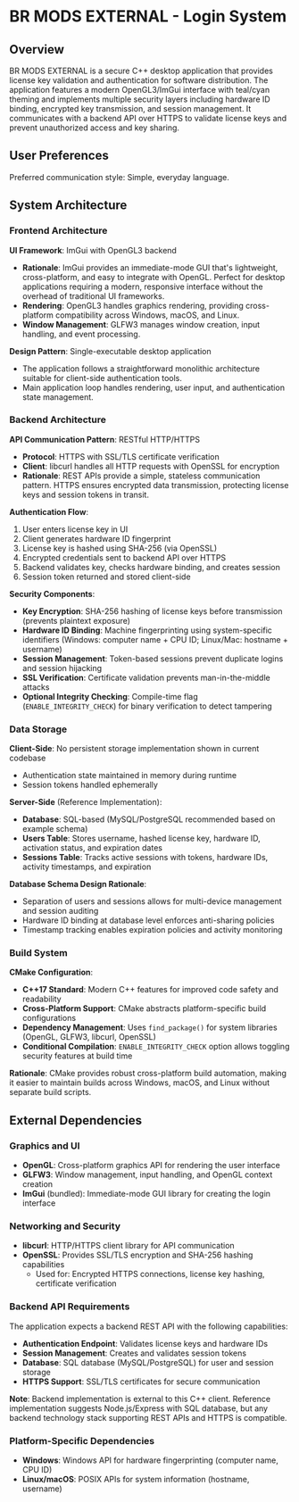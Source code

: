 # BR MODS EXTERNAL - Login System

## Overview

BR MODS EXTERNAL is a secure C++ desktop application that provides license key validation and authentication for software distribution. The application features a modern OpenGL3/ImGui interface with teal/cyan theming and implements multiple security layers including hardware ID binding, encrypted key transmission, and session management. It communicates with a backend API over HTTPS to validate license keys and prevent unauthorized access and key sharing.

## User Preferences

Preferred communication style: Simple, everyday language.

## System Architecture

### Frontend Architecture

**UI Framework**: ImGui with OpenGL3 backend
- **Rationale**: ImGui provides an immediate-mode GUI that's lightweight, cross-platform, and easy to integrate with OpenGL. Perfect for desktop applications requiring a modern, responsive interface without the overhead of traditional UI frameworks.
- **Rendering**: OpenGL3 handles graphics rendering, providing cross-platform compatibility across Windows, macOS, and Linux.
- **Window Management**: GLFW3 manages window creation, input handling, and event processing.

**Design Pattern**: Single-executable desktop application
- The application follows a straightforward monolithic architecture suitable for client-side authentication tools.
- Main application loop handles rendering, user input, and authentication state management.

### Backend Architecture

**API Communication Pattern**: RESTful HTTP/HTTPS
- **Protocol**: HTTPS with SSL/TLS certificate verification
- **Client**: libcurl handles all HTTP requests with OpenSSL for encryption
- **Rationale**: REST APIs provide a simple, stateless communication pattern. HTTPS ensures encrypted data transmission, protecting license keys and session tokens in transit.

**Authentication Flow**:
1. User enters license key in UI
2. Client generates hardware ID fingerprint
3. License key is hashed using SHA-256 (via OpenSSL)
4. Encrypted credentials sent to backend API over HTTPS
5. Backend validates key, checks hardware binding, and creates session
6. Session token returned and stored client-side

**Security Components**:
- **Key Encryption**: SHA-256 hashing of license keys before transmission (prevents plaintext exposure)
- **Hardware ID Binding**: Machine fingerprinting using system-specific identifiers (Windows: computer name + CPU ID; Linux/Mac: hostname + username)
- **Session Management**: Token-based sessions prevent duplicate logins and session hijacking
- **SSL Verification**: Certificate validation prevents man-in-the-middle attacks
- **Optional Integrity Checking**: Compile-time flag (`ENABLE_INTEGRITY_CHECK`) for binary verification to detect tampering

### Data Storage

**Client-Side**: No persistent storage implementation shown in current codebase
- Authentication state maintained in memory during runtime
- Session tokens handled ephemerally

**Server-Side** (Reference Implementation):
- **Database**: SQL-based (MySQL/PostgreSQL recommended based on example schema)
- **Users Table**: Stores username, hashed license key, hardware ID, activation status, and expiration dates
- **Sessions Table**: Tracks active sessions with tokens, hardware IDs, activity timestamps, and expiration

**Database Schema Design Rationale**:
- Separation of users and sessions allows for multi-device management and session auditing
- Hardware ID binding at database level enforces anti-sharing policies
- Timestamp tracking enables expiration policies and activity monitoring

### Build System

**CMake Configuration**:
- **C++17 Standard**: Modern C++ features for improved code safety and readability
- **Cross-Platform Support**: CMake abstracts platform-specific build configurations
- **Dependency Management**: Uses `find_package()` for system libraries (OpenGL, GLFW3, libcurl, OpenSSL)
- **Conditional Compilation**: `ENABLE_INTEGRITY_CHECK` option allows toggling security features at build time

**Rationale**: CMake provides robust cross-platform build automation, making it easier to maintain builds across Windows, macOS, and Linux without separate build scripts.

## External Dependencies

### Graphics and UI
- **OpenGL**: Cross-platform graphics API for rendering the user interface
- **GLFW3**: Window management, input handling, and OpenGL context creation
- **ImGui** (bundled): Immediate-mode GUI library for creating the login interface

### Networking and Security
- **libcurl**: HTTP/HTTPS client library for API communication
- **OpenSSL**: Provides SSL/TLS encryption and SHA-256 hashing capabilities
  - Used for: Encrypted HTTPS connections, license key hashing, certificate verification

### Backend API Requirements
The application expects a backend REST API with the following capabilities:
- **Authentication Endpoint**: Validates license keys and hardware IDs
- **Session Management**: Creates and validates session tokens
- **Database**: SQL database (MySQL/PostgreSQL) for user and session storage
- **HTTPS Support**: SSL/TLS certificates for secure communication

**Note**: Backend implementation is external to this C++ client. Reference implementation suggests Node.js/Express with SQL database, but any backend technology stack supporting REST APIs and HTTPS is compatible.

### Platform-Specific Dependencies
- **Windows**: Windows API for hardware fingerprinting (computer name, CPU ID)
- **Linux/macOS**: POSIX APIs for system information (hostname, username)